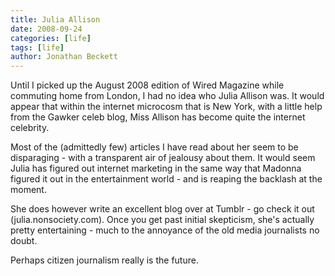```yaml
---
title: Julia Allison
date: 2008-09-24
categories: [life]
tags: [life]
author: Jonathan Beckett
---
```


Until I picked up the August 2008 edition of Wired Magazine while commuting home from London, I had no idea who Julia Allison was. It would appear that within the internet microcosm that is New York, with a little help from the Gawker celeb blog, Miss Allison has become quite the internet celebrity.

Most of the (admittedly few) articles I have read about her seem to be disparaging - with a transparent air of jealousy about them. It would seem Julia has figured out internet marketing in the same way that Madonna figured it out in the entertainment world - and is reaping the backlash at the moment.

She does however write an excellent blog over at Tumblr - go check it out (julia.nonsociety.com). Once you get past initial skepticism, she's actually pretty entertaining - much to the annoyance of the old media journalists no doubt.

Perhaps citizen journalism really is the future.